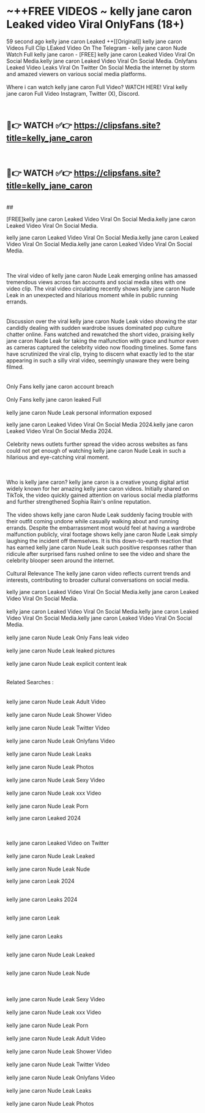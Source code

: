 # ~++FREE VIDEOS ~ kelly jane caron Leaked video Viral OnlyFans (18+)<br>


59 second ago kelly jane caron Leaked ++[[Original]] kelly jane caron Videos Full Clip LEaked Video On The Telegram  - kelly jane caron Nude  Watch Full kelly jane caron - [FREE] kelly jane caron Leaked Video Viral On Social Media.kelly jane caron Leaked Video Viral On Social Media.   Onlyfans Leaked Video Leaks Viral On Twitter On Social Media the internet by storm and amazed viewers on various social media platforms. <br><br>
Where i can watch kelly jane caron Full Video? WATCH HERE! Viral kelly jane caron Full Video Instagram, Twitter (X), Discord. <br>


 <br>

##  🔴👉 WATCH ✅👉  <a href="https://clipsfans.site?title=kelly_jane_caron&ref=git">https://clipsfans.site?title=kelly_jane_caron</a> <br>
  <br>

##  🔴👉 WATCH ✅👉  <a href="https://clipsfans.site?title=kelly_jane_caron&ref=git">https://clipsfans.site?title=kelly_jane_caron</a> <br>
  <br>
  ##



[FREE]kelly jane caron Leaked Video Viral On Social Media.kelly jane caron Leaked Video Viral On Social Media. <br>

kelly jane caron Leaked Video Viral On Social Media.kelly jane caron Leaked Video Viral On Social Media.kelly jane caron Leaked Video Viral On Social Media. <br>


  <br>

  <br>
The viral video of kelly jane caron Nude Leak emerging online has amassed tremendous views across fan accounts and social media sites with one video clip. The viral video circulating recently shows kelly jane caron Nude Leak in an unexpected and hilarious moment while in public running errands.<br>
<br>


<br>
Discussion over the viral kelly jane caron Nude Leak video showing the star candidly dealing with sudden wardrobe issues dominated pop culture chatter online. Fans watched and rewatched the short video, praising kelly jane caron Nude Leak for taking the malfunction with grace and humor even as cameras captured the celebrity video now flooding timelines. Some fans have scrutinized the viral clip, trying to discern what exactly led to the star appearing in such a silly viral video, seemingly unaware they were being filmed.<br>
<br>
<br> 
Only Fans kelly jane caron account breach<br>
<br>
Only Fans kelly jane caron leaked Full <br>
<br>
kelly jane caron Nude Leak personal information exposed<br>

kelly jane caron Leaked Video Viral On Social Media 2024.kelly jane caron Leaked Video Viral On Social Media 2024. <br>
<br>
Celebrity news outlets further spread the video across websites as fans could not get enough of watching kelly jane caron Nude Leak in such a hilarious and eye-catching viral moment.<br>
<br>

<br>
Who is kelly jane caron? kelly jane caron is a creative young digital artist widely known for her amazing kelly jane caron videos. Initially shared on TikTok, the video quickly gained attention on various social media platforms and further strengthened Sophia Rain's online reputation.<br>
<br>
The video shows kelly jane caron Nude Leak suddenly facing trouble with their outfit coming undone while casually walking about and running errands. Despite the embarrassment most would feel at having a wardrobe malfunction publicly, viral footage shows kelly jane caron Nude Leak simply laughing the incident off themselves. It is this down-to-earth reaction that has earned kelly jane caron Nude Leak such positive responses rather than ridicule after surprised fans rushed online to see the video and share the celebrity blooper seen around the internet.<br>
<br>
Cultural Relevance The kelly jane caron video reflects current trends and interests, contributing to broader cultural conversations on social media.<br>

kelly jane caron Leaked Video Viral On Social Media.kelly jane caron Leaked Video Viral On Social Media.<br>
<br>
kelly jane caron Leaked Video Viral On Social Media.kelly jane caron Leaked Video Viral On Social Media.kelly jane caron Leaked Video Viral On Social Media.<br>
<br>
kelly jane caron Nude Leak Only Fans leak video<br>
<br>
kelly jane caron Nude Leak leaked pictures<br>
<br>
kelly jane caron Nude Leak explicit content leak<br>


<br>
Related Searches :<br>
<br>

<br>
kelly jane caron Nude Leak Adult Video<br>
<br>
kelly jane caron Nude Leak Shower Video<br>
<br>
kelly jane caron Nude Leak Twitter Video<br>
<br>
kelly jane caron Nude Leak Onlyfans Video<br>
<br>
kelly jane caron Nude Leak Leaks<br>
<br>
kelly jane caron Nude Leak Photos<br>

<br>
kelly jane caron Nude Leak Sexy Video<br>
<br>
kelly jane caron Nude Leak xxx Video<br>
<br>
kelly jane caron Nude Leak Porn<br>

kelly jane caron  Leaked 2024 <br> <br>
<br>

kelly jane caron Leaked Video on Twitter <br>
<br>
kelly jane caron Nude Leak Leaked<br>
<br>
kelly jane caron Nude Leak Nude<br>


kelly jane caron  Leak 2024 <br> <br>



kelly jane caron  Leaks 2024 <br> <br>



 
kelly jane caron  Leak<br> <br>



kelly jane caron  Leaks<br> <br>


kelly jane caron Nude Leak Leaked<br> <br>

kelly jane caron Nude Leak Nude<br> <br>
<br> <br>
kelly jane caron Nude Leak Sexy Video
<br> <br>
kelly jane caron Nude Leak xxx Video
<br> <br>
kelly jane caron Nude Leak Porn
<br> <br>
kelly jane caron Nude Leak Adult Video
<br> <br>
kelly jane caron Nude Leak Shower Video
<br> <br>
kelly jane caron Nude Leak Twitter Video
<br> <br>
kelly jane caron Nude Leak Onlyfans Video
<br> <br>
kelly jane caron Nude Leak Leaks
<br> <br>
kelly jane caron Nude Leak Photos






</p>




 



</p>










